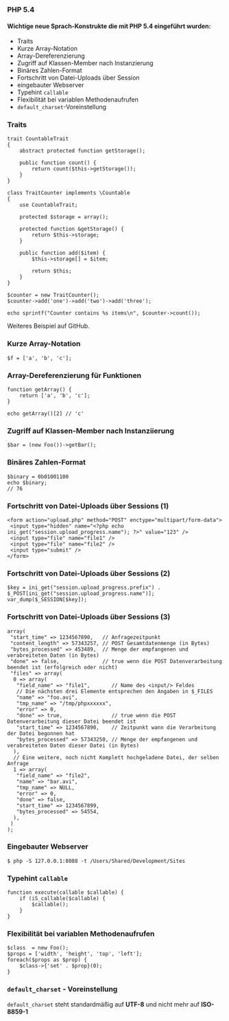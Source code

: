 ### PHP 5.4


#### Wichtige neue Sprach-Konstrukte die mit PHP 5.4 eingeführt wurden:

 * Traits
 * Kurze Array-Notation
 * Array-Dereferenzierung
 * Zugriff auf Klassen-Member nach Instanzierung
 * Binäres Zahlen-Format
 * Fortschritt von Datei-Uploads über Session
 * eingebauter Webserver
 * Typehint ```callable```
 * Flexibilität bei variablen Methodenaufrufen
 * ```default_charset```-Voreinstellung


### Traits

    trait CountableTrait
    {
        abstract protected function getStorage();
    
        public function count() {
            return count($this->getStorage());
        }
    } 
    
    class TraitCounter implements \Countable
    {
        use CountableTrait;
        
        protected $storage = array();
        
        protected function &getStorage() {
            return $this->storage;
        }
        
        public function add($item) {
            $this->storage[] = $item;
            
            return $this;
        }
    }
    
    $counter = new TraitCounter();
    $counter->add('one')->add('two')->add('three');
    
    echo sprintf("Counter contains %s items\n", $counter->count());

Weiteres Beispiel auf GitHub.


### Kurze Array-Notation

    $f = ['a', 'b', 'c'];


### Array-Dereferenzierung für Funktionen

    function getArray() {
        return ['a', 'b', 'c'];
    }
    
    echo getArray()[2] // 'c'


### Zugriff auf Klassen-Member nach Instanziierung

    $bar = (new Foo())->getBar();


### Binäres Zahlen-Format

    $binary = 0b01001100
    echo $binary;
    // 76


### Fortschritt von Datei-Uploads über Sessions (1)

    <form action="upload.php" method="POST" enctype="multipart/form-data">
     <input type="hidden" name="<?php echo ini_get("session.upload_progress.name"); ?>" value="123" />
     <input type="file" name="file1" />
     <input type="file" name="file2" />
     <input type="submit" />
    </form>


### Fortschritt von Datei-Uploads über Sessions (2)

    $key = ini_get("session.upload_progress.prefix") . $_POST[ini_get("session.upload_progress.name")];
    var_dump($_SESSION[$key]);


### Fortschritt von Datei-Uploads über Sessions (3)

    array(
     "start_time" => 1234567890,   // Anfragezeitpunkt
     "content_length" => 57343257, // POST Gesamtdatenmenge (in Bytes)
     "bytes_processed" => 453489,  // Menge der empfangenen und verabreiteten Daten (in Bytes)
     "done" => false,              // true wenn die POST Datenverarbeitung beendet ist (erfolgreich oder nicht)
     "files" => array(
      0 => array(
       "field_name" => "file1",       // Name des <input/> Feldes
       // Die nächsten drei Elemente entsprechen den Angaben in $_FILES
       "name" => "foo.avi",
       "tmp_name" => "/tmp/phpxxxxxx",
       "error" => 0,
       "done" => true,                // true wenn die POST Datenverarbeitung dieser Datei beendet ist
       "start_time" => 1234567890,    // Zeitpunkt wann die Verarbeitung der Datei begonnen hat
       "bytes_processed" => 57343250, // Menge der empfangenen und verabreiteten Daten dieser Datei (in Bytes)
      ),
      // Eine weitere, noch nicht Komplett hochgeladene Datei, der selben Anfrage
      1 => array(
       "field_name" => "file2",
       "name" => "bar.avi",
       "tmp_name" => NULL,
       "error" => 0,
       "done" => false,
       "start_time" => 1234567899,
       "bytes_processed" => 54554,
      ),
     )
    );
    


### Eingebauter Webserver

    $ php -S 127.0.0.1:8088 -t /Users/Shared/Development/Sites


### Typehint ```callable```

    function execute(callable $callable) {
        if (iS_callable($callable) {
            $callable();
        }
    }


### Flexibilität bei variablen Methodenaufrufen

    $class  = new Foo();
    $props = ['width', 'height', 'top', 'left'];
    foreach($props as $prop) {
        $class->{'set' . $prop}(0);
    }


### ```default_charset``` - Voreinstellung

```default_charset``` steht standardmäßig auf **UTF-8** und nicht mehr auf **ISO-8859-1**

    
    
 